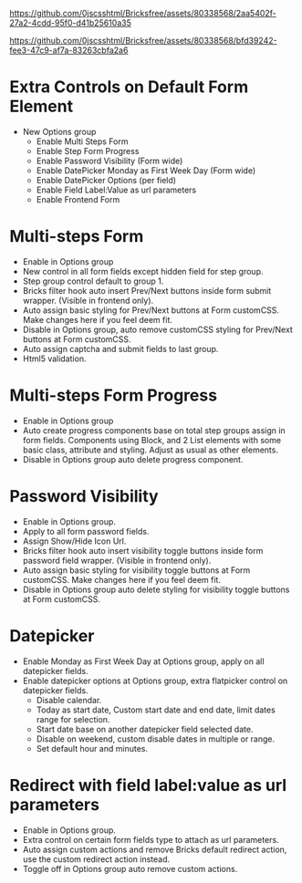 
https://github.com/0jscsshtml/Bricksfree/assets/80338568/2aa5402f-27a2-4cdd-95f0-d41b25610a35


https://github.com/0jscsshtml/Bricksfree/assets/80338568/bfd39242-fee3-47c9-af7a-83263cbfa2a6



# Extra Controls on Default Form Element

* New Options group
  * Enable Multi Steps Form
  * Enable Step Form Progress
  * Enable Password Visibility (Form wide)
  * Enable DatePicker Monday as First Week Day (Form wide)
  * Enable DatePicker Options (per field)
  * Enable Field Label:Value as url parameters
  * Enable Frontend Form

# Multi-steps Form
  * Enable in Options group
  * New control in all form fields except hidden field for step group.
  * Step group control default to group 1.
  * Bricks filter hook auto insert Prev/Next buttons inside form submit wrapper. (Visible in frontend only).
  * Auto assign basic styling for Prev/Next buttons at Form customCSS. Make changes here if you feel deem fit.
  * Disable in Options group, auto remove customCSS styling for Prev/Next buttons at Form customCSS.
  * Auto assign captcha and submit fields to last group.
  * Html5 validation.

# Multi-steps Form Progress
  * Enable in Options group
  * Auto create progress components base on total step groups assign in form fields. Components using Block, and 2 List elements with some basic class, attribute and styling. Adjust as usual as other elements.
  * Disable in Options group auto delete progress component.

#  Password Visibility
  * Enable in Options group.
  * Apply to all form password fields.
  * Assign Show/Hide Icon Url.
  * Bricks filter hook auto insert visibility toggle buttons inside form password field wrapper. (Visible in frontend only).
  * Auto assign basic styling for visibility toggle buttons at Form customCSS. Make changes here if you feel deem fit.
  * Disable in Options group auto delete styling for visibility toggle buttons at Form customCSS.

# Datepicker
 * Enable Monday as First Week Day at Options group, apply on all datepicker fields.
 * Enable datepicker options at Options group, extra flatpicker control on datepicker fields.
   * Disable calendar.
   * Today as start date, Custom start date and end date, limit dates range for selection.
   * Start date base on another datepicker field selected date.
   * Disable on weekend, custom disable dates in multiple or range.
   * Set default hour and minutes.

# Redirect with field label:value as url parameters
  * Enable in Options group.
  * Extra control on certain form fields type to attach as url parameters.
  * Auto assign custom actions and remove Bricks default redirect action, use the custom redirect action instead.
  * Toggle off in Options group auto remove custom actions.
